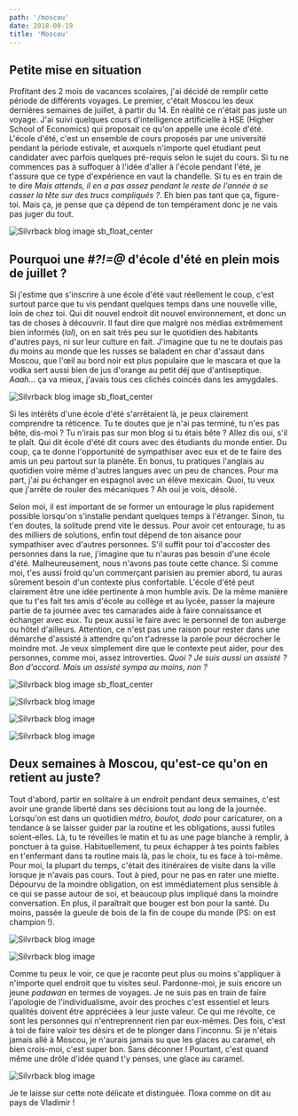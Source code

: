 ```yaml
---
path: '/moscou'
date: 2018-08-19
title: 'Moscou'
---
```


## Petite mise en situation

Profitant des 2 mois de vacances scolaires, j'ai décidé de remplir cette période de différents voyages. Le premier, c'était Moscou les deux dernières semaines de juillet, à partir du 14. En réalité ce n'était pas juste un voyage. J'ai suivi quelques cours d'intelligence artificielle à HSE (Higher School of Economics) qui proposait ce qu'on appelle une école d'été. L'école d'été, c'est un ensemble de cours proposés par une université pendant la période estivale, et auxquels n'importe quel étudiant peut candidater avec parfois quelques pré-requis selon le sujet du cours. Si tu ne commences pas à suffoquer à l'idée d'aller à l'école pendant l'été, je t'assure que ce type d'expérience en vaut la chandelle. Si tu es en train de te dire _Mais attends, il en a pas assez pendant le reste de l'année à se casser la tête sur des trucs compliqués ?_. Eh bien pas tant que ça, figure-toi. Mais ça, je pense que ça dépend de ton tempérament donc je ne vais pas juger du tout.

![Silvrback blog image sb_float_center](https://silvrback.s3.amazonaws.com/uploads/65222430-92bd-4257-9d01-d26dfba026ba/2018-07-17%2016.12.01.jpg)

## Pourquoi une _#?!=@_ d'école d'été en plein mois de juillet ?

Si j'estime que s'inscrire à une école d'été vaut réellement le coup, c'est surtout parce que tu vis pendant quelques temps dans une nouvelle ville, loin de chez toi. Qui dit nouvel endroit dit nouvel environnement, et donc un tas de choses à découvrir. Il faut dire que malgré nos médias extrêmement bien informés (_lol_), on en sait très peu sur le quotidien des habitants d'autres pays, ni sur leur culture en fait. J'imagine que tu ne te doutais pas du moins au monde que les russes se baladent en char d'assaut dans Moscou, que l'œil au bord noir est plus populaire que le mascara et que la vodka sert aussi bien de jus d'orange au petit déj que d'antiseptique. _Aaah..._ ça va mieux, j'avais tous ces clichés coincés dans les amygdales.

![Silvrback blog image sb_float_center](https://silvrback.s3.amazonaws.com/uploads/fa20e998-fd3b-41c3-9d20-0fefd05bd1fb/2018-07-19%2011.54.42.jpg)

Si les intérêts d'une école d'été s'arrêtaient là, je peux clairement comprendre ta réticence. Tu te doutes que je n'ai pas terminé, tu n'es pas bête, dis-moi ? Tu n'irais pas sur mon blog si tu étais bête ? Allez dis oui, s'il te plaît. Qui dit école d'été dit cours avec des étudiants du monde entier. Du coup, ça te donne l'opportunité de sympathiser avec eux et de te faire des amis un peu partout sur la planète. En bonus, tu pratiques l'anglais au quotidien voire même d'autres langues avec un peu de chances. Pour ma part, j'ai pu échanger en espagnol avec un élève mexicain. Quoi, tu veux que j'arrête de rouler des mécaniques ? Ah oui je vois, désolé.

Selon moi, il est important de se former un entourage le plus rapidement possible lorsqu'on s'installe pendant quelques temps à l'étranger. Sinon, tu t'en doutes, la solitude prend vite le dessus. Pour avoir cet entourage, tu as des milliers de solutions, enfin tout dépend de ton aisance pour sympathiser avec d'autres personnes. S'il suffit pour toi d'accoster des personnes dans la rue, j'imagine que tu n'auras pas besoin d'une école d'été. Malheureusement, nous n'avons pas toute cette chance. Si comme moi, t'es aussi froid qu'un commerçant parisien au premier abord, tu auras sûrement besoin d'un contexte plus confortable. L'école d'été peut clairement être une idée pertinente à mon humble avis. De la même manière que tu t'es fait tes amis d'école au collège et au lycée, passer la majeure partie de ta journée avec tes camarades aide à faire connaissance et échanger avec eux. Tu peux aussi le faire avec le personnel de ton auberge
ou hôtel d'ailleurs. Attention, ce n'est pas une raison pour rester dans une démarche d'assisté à attendre qu'on t'adresse la parole pour décrocher le moindre mot. Je veux simplement dire que le contexte peut aider, pour des personnes, comme moi, assez introverties. _Quoi ? Je suis aussi un assisté ? Bon d'accord. Mais un assisté sympa au moins, non ?_

![Silvrback blog image sb_float_center](https://silvrback.s3.amazonaws.com/uploads/65222430-92bd-4257-9d01-d26dfba026ba/2018-07-14%2021.04.59.jpg)

![Silvrback blog image ](https://silvrback.s3.amazonaws.com/uploads/36d604e5-3118-4201-b008-f5602c889337/2018-07-23%2015.55.43.jpg)

![Silvrback blog image ](https://silvrback.s3.amazonaws.com/uploads/0e2e4b73-6fbc-4f4c-b1f9-881cc03ea2b1/2018-07-18%2019.34.41.jpg)

![Silvrback blog image ](https://silvrback.s3.amazonaws.com/uploads/36d604e5-3118-4201-b008-f5602c889337/2018-07-26%2015.21.54.jpg)

## Deux semaines à Moscou, qu'est-ce qu'on en retient au juste?

Tout d'abord, partir en solitaire à un endroit pendant deux semaines, c'est avoir une grande liberté dans ses décisions tout au long de la journée. Lorsqu'on est dans un quotidien _métro, boulot, dodo_ pour caricaturer, on a tendance à se laisser guider par la routine et les obligations, aussi futiles soient-elles. Là, tu te réveilles le matin et tu as une page blanche à remplir, à ponctuer à ta guise. Habituellement, tu peux échapper à tes points faibles en t'enfermant dans ta routine mais là, pas le choix, tu es face à toi-même. Pour moi, la plupart du temps, c'était des itinéraires de visite dans la ville lorsque je n'avais pas cours. Tout à pied, pour ne pas en rater une miette. Dépourvu de la moindre obligation, on est immédiatement plus sensible à ce qui se passe autour de soi, et beaucoup plus impliqué dans la moindre conversation. En plus, il paraîtrait que bouger est bon pour la santé. Du moins, passée la gueule de bois de la fin de coupe du monde (PS: on est champion !).

![Silvrback blog image ](https://silvrback.s3.amazonaws.com/uploads/70d7bd39-bdd5-40bd-a816-8c166ff70641/2018-07-19%2014.07.08.jpg)

![Silvrback blog image ](https://silvrback.s3.amazonaws.com/uploads/fe97763c-34e5-4787-8fe0-e4c2621e51bb/2018-07-17%2012.13.57.jpg)

Comme tu peux le voir, ce que je raconte peut plus ou moins s'appliquer à n'importe quel endroit que tu visites seul. Pardonne-moi, je suis encore un jeune _padawan_ en termes de voyages. Je ne suis pas en train de faire l'apologie de l'individualisme, avoir des proches c'est essentiel et leurs qualités doivent être appréciées à leur juste valeur. Ce qui me révolte, ce sont les personnes qui n'entreprennent rien par eux-mêmes. Des fois, c'est à toi de faire valoir tes désirs et de te plonger dans l'inconnu. Si je n'étais jamais allé à Moscou, je n'aurais jamais su que les glaces au caramel, eh bien crois-moi, c'est super bon. Sans déconner ! Pourtant, c'est quand même une drôle d'idée quand t'y penses, une glace au caramel.

![Silvrback blog image ](https://silvrback.s3.amazonaws.com/uploads/3631e570-9312-402d-aa31-ac45dd67090b/2018-07-23%2012.24.26.jpg)

Je te laisse sur cette note délicate et distinguée. Пока comme on dit au pays de Vladimir !
